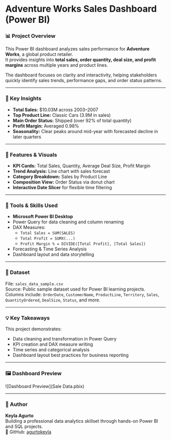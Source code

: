 

# Adventure Works Sales Dashboard (Power BI)

### 📊 Project Overview
This Power BI dashboard analyzes sales performance for **Adventure Works**, a global product retailer.  
It provides insights into **total sales, order quantity, deal size, and profit margins** across multiple years and product lines.

The dashboard focuses on clarity and interactivity, helping stakeholders quickly identify sales trends, performance gaps, and order status patterns.

---

### 🎯 Key Insights
- **Total Sales:** $10.03M across 2003–2007  
- **Top Product Line:** Classic Cars (3.9M in sales)  
- **Main Order Status:** Shipped (over 92% of total quantity)  
- **Profit Margin:** Averaged 0.98%  
- **Seasonality:** Clear peaks around mid-year with forecasted decline in later quarters  

---

### 🧠 Features & Visuals
- **KPI Cards:** Total Sales, Quantity, Average Deal Size, Profit Margin  
- **Trend Analysis:** Line chart with sales forecast  
- **Category Breakdown:** Sales by Product Line  
- **Composition View:** Order Status via donut chart  
- **Interactive Date Slicer** for flexible time filtering  

---

### 🧰 Tools & Skills Used
- **Microsoft Power BI Desktop**
- Power Query for data cleaning and column renaming  
- DAX Measures:  
  - `Total Sales = SUM(SALES)`
  - `Total Profit = SUMX(...)`
  - `Profit Margin % = DIVIDE([Total Profit], [Total Sales])`
- Forecasting & Time Series Analysis
- Dashboard layout and data storytelling

---

### 📁 Dataset
File: `sales_data_sample.csv`  
Source: Public sample dataset used for Power BI learning projects.  
Columns include: `OrderDate`, `CustomerName`, `ProductLine`, `Territory`, `Sales`, `QuantityOrdered`, `DealSize`, `Status`, and more.

---

### 💡 Key Takeaways
This project demonstrates:
- Data cleaning and transformation in Power Query  
- KPI creation and DAX measure writing  
- Time series and categorical analysis  
- Dashboard layout best practices for business reporting  

---

### 🖼️ Dashboard Preview
![Dashboard Preview](Sale Data.pbix)

---

### 🚀 Author
**Keyla Agurto**  
Building a professional data analytics skillset through hands-on Power BI and SQL projects.  
📍 GitHub: [agurtokeyla](https://github.com/agurtokeyla)
